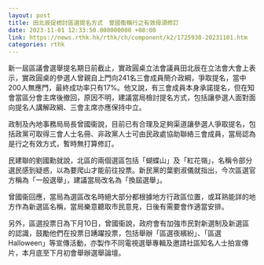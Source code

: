 ```yaml
---
layout: post
title: 田北辰促檢討區選提名方式　曾國衞稱行之有效毋須修訂
date: 2023-11-01 12:33:50.000000000 +08:00
link: https://news.rthk.hk/rthk/ch/component/k2/1725930-20231101.htm
categories: rthk
---
```


新一屆區議會選舉提名期日前截止，實政圓桌立法會議員田北辰在立法會大會上表示，實政圓桌的參選人曾親自上門向241名三會成員簡介政綱，爭取提名，當中200人無應門，最終成功率只有17%。他又說，有三會成員本身承諾提名，但在知會當區分會主席後撤回，原因不明，建議當局檢討提名方式，包括讓參選人面對面向提名人講解政綱、三會主席亦應保持中立。

政制及內地事務局局長曾國衞說，目前已有合理及足夠渠道讓參選人爭取提名，包括政黨可取得三會人士名冊、非政黨人士可由民政處協助聯絡三會成員，當局認為是行之有效方式，暫時無打算修訂。

民建聯的劉國勳就說，北區的兩個選區包括「蝴蝶山」及「紅花嶺」，名稱令部分選民感到疑惑，以為要爬山才能前往投票。新民黨的葉劉淑儀就指出，今次區選官方稱為「一般選舉」，建議當局改名為「換屆選舉」。

曾國衞回應，當局為選區改名時絕大部分都根據地方行政區位置，或耳熟能詳的地方作為新選區名稱，當局樂意聽取市民意見，日後有需要會作適當安排。

另外，區選投票日為下月10日，曾國衞說，政府會有加強市民對新選制及新選區的認識，鼓勵他們在投票日踴躍投票，包括舉辦「區選夜繽紛」、「區選Halloween」等宣傳活動，亦製作不同電視選舉專輯及邀請社區知名人士拍宣傳片，本月底至下月初會舉辦選舉論壇。
